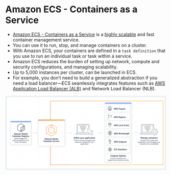 
# Amazon ECS - Containers as a Service
- [Amazon ECS - Containers as a Service](https://aws.amazon.com/ecs/) is a [highly scalable](../../../1_HLDDesignComponents/0_SystemGlossaries/Scalability.md) and fast container management service.
- You can use it to run, stop, and manage containers on a cluster.
- With Amazon ECS, your containers are defined in a `task definition` that you use to run an individual task or task within a service.
- Amazon ECS reduces the burden of setting up network, compute and security configurations, and managing scalability. 
- Up to 5,000 instances per cluster, can be launched in ECS.
- For example, you don’t need to build a generalized abstraction if you need a load balancer—ECS seamlessly integrates features such as [AWS Application Load Balancer (ALB)](../../1_NetworkingAndContentDelivery/ElasticLoadBalancer.md) and Network Load Balancer (NLB).

![img.png](../assests/ecs_img.png)